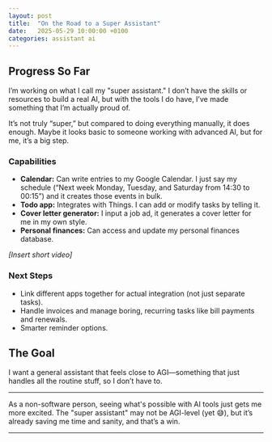 ```yaml
---
layout: post
title:  "On the Road to a Super Assistant"
date:   2025-05-29 10:00:00 +0100
categories: assistant ai
---
```


## Progress So Far

I’m working on what I call my "super assistant." I don’t have the skills or resources to build a real AI, but with the tools I do have, I’ve made something that I’m actually proud of.

It’s not truly “super,” but compared to doing everything manually, it does enough. Maybe it looks basic to someone working with advanced AI, but for me, it’s a big step.

### Capabilities

- **Calendar:** Can write entries to my Google Calendar. I just say my schedule (“Next week Monday, Tuesday, and Saturday from 14:30 to 00:15”) and it creates those events in bulk.
- **Todo app:** Integrates with Things. I can add or modify tasks by telling it.
- **Cover letter generator:** I input a job ad, it generates a cover letter for me in my own style.
- **Personal finances:** Can access and update my personal finances database.

*[Insert short video]*

### Next Steps

- Link different apps together for actual integration (not just separate tasks).
- Handle invoices and manage boring, recurring tasks like bill payments and renewals.
- Smarter reminder options.

## The Goal

I want a general assistant that feels close to AGI—something that just handles all the routine stuff, so I don’t have to.

---

As a non-software person, seeing what's possible with AI tools just gets me more excited. The "super assistant" may not be AGI-level (yet 😅), but it’s already saving me time and sanity, and that’s a win.

---
